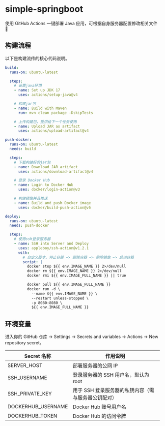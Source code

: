 # simple-springboot

使用 GitHub Actions 一键部署 Java 应用，可根据自身服务器配置修改相关文件🚀

## 构建流程

以下是构建流传的核心代码说明。

```yml
build:
  runs-on: ubuntu-latest

  steps:
    # 设置java环境
    - name: Set up JDK 17
      uses: actions/setup-java@v4

    # 构建jar包
    - name: Build with Maven
      run: mvn clean package -DskipTests

    # 上传构建包，提供给下一个任务使用
    - name: Upload JAR as artifact
      uses: actions/upload-artifact@v4

push-docker:
  runs-on: ubuntu-latest
  needs: build

  steps:
    # 下载构建好的jar包
    - name: Download JAR artifact
      uses: actions/download-artifact@v4

    # 登录 Docker Hub
    - name: Login to Docker Hub
      uses: docker/login-action@v3

    # 构建镜像并且推送
    - name: Build and push Docker image
      uses: docker/build-push-action@v6

deploy:
  runs-on: ubuntu-latest
  needs: push-docker

  steps:
    # 使用ssh登录服务器
    - name: SSH into Server and Deploy
      uses: appleboy/ssh-action@v1.2.1
      with:
        # 自定义脚本，停止容器 => 删除容器 => 删除镜像 => 启动容器
        script: |
          docker stop ${{ env.IMAGE_NAME }} 2>/dev/null
          docker rm ${{ env.IMAGE_NAME }} 2>/dev/null
          docker rmi ${{ env.IMAGE_FULL_NAME }} || true

          docker pull ${{ env.IMAGE_FULL_NAME }}
          docker run -d \
            --name ${{ env.IMAGE_NAME }} \
            --restart unless-stopped \
            -p 8080:8080 \
            ${{ env.IMAGE_FULL_NAME }}
```

## 环境变量

进入你的 GitHub 仓库 → Settings → Secrets and variables → Actions → New repository secret。

| Secret 名称        | 作用说明                                            |
| ------------------ | --------------------------------------------------- |
| SERVER_HOST        | 部署服务器的公网 IP                                 |
| SSH_USERNAME       | 登录服务器的 SSH 用户名，默认为 root                |
| SSH_PRIVATE_KEY    | 用于 SSH 登录服务器的私钥内容（需与服务器公钥配对） |
| DOCKERHUB_USERNAME | Docker Hub 账号用户名                               |
| DOCKERHUB_TOKEN    | Docker Hub 的访问令牌                               |
